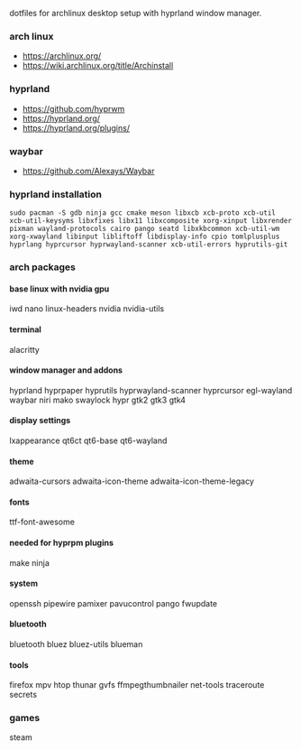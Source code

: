 dotfiles for archlinux desktop setup with hyprland window manager.

### arch linux
* https://archlinux.org/
* https://wiki.archlinux.org/title/Archinstall

### hyprland
* https://github.com/hyprwm
* https://hyprland.org/
* https://hyprland.org/plugins/

### waybar
* https://github.com/Alexays/Waybar

### hyprland installation
```sudo pacman -S gdb ninja gcc cmake meson libxcb xcb-proto xcb-util xcb-util-keysyms libxfixes libx11 libxcomposite xorg-xinput libxrender pixman wayland-protocols cairo pango seatd libxkbcommon xcb-util-wm xorg-xwayland libinput libliftoff libdisplay-info cpio tomlplusplus hyprlang hyprcursor hyprwayland-scanner xcb-util-errors hyprutils-git```

### arch packages

#### base linux with nvidia gpu
iwd
nano
linux-headers
nvidia
nvidia-utils

#### terminal
alacritty

#### window manager and addons
hyprland
hyprpaper
hyprutils
hyprwayland-scanner
hyprcursor
egl-wayland
waybar
niri
mako
swaylock
hypr
gtk2
gtk3
gtk4

#### display settings
lxappearance
qt6ct
qt6-base
qt6-wayland

#### theme
adwaita-cursors
adwaita-icon-theme
adwaita-icon-theme-legacy

#### fonts
ttf-font-awesome

#### needed for hyprpm plugins
make 
ninja

#### system
openssh
pipewire
pamixer
pavucontrol
pango
fwupdate

#### bluetooth
bluetooth
bluez
bluez-utils
blueman

#### tools
firefox
mpv
htop
thunar
gvfs
ffmpegthumbnailer
net-tools
traceroute
secrets

### games
steam
